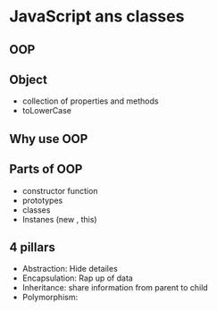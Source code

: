 # JavaScript ans classes

## OOP

## Object
- collection of properties and methods
- toLowerCase 

## Why use OOP

## Parts of OOP
- constructor function
- prototypes
- classes
- Instanes (new , this)

## 4 pillars
- Abstraction: Hide detailes
- Encapsulation: Rap up of data
- Inheritance: share information from parent to child
- Polymorphism: 


